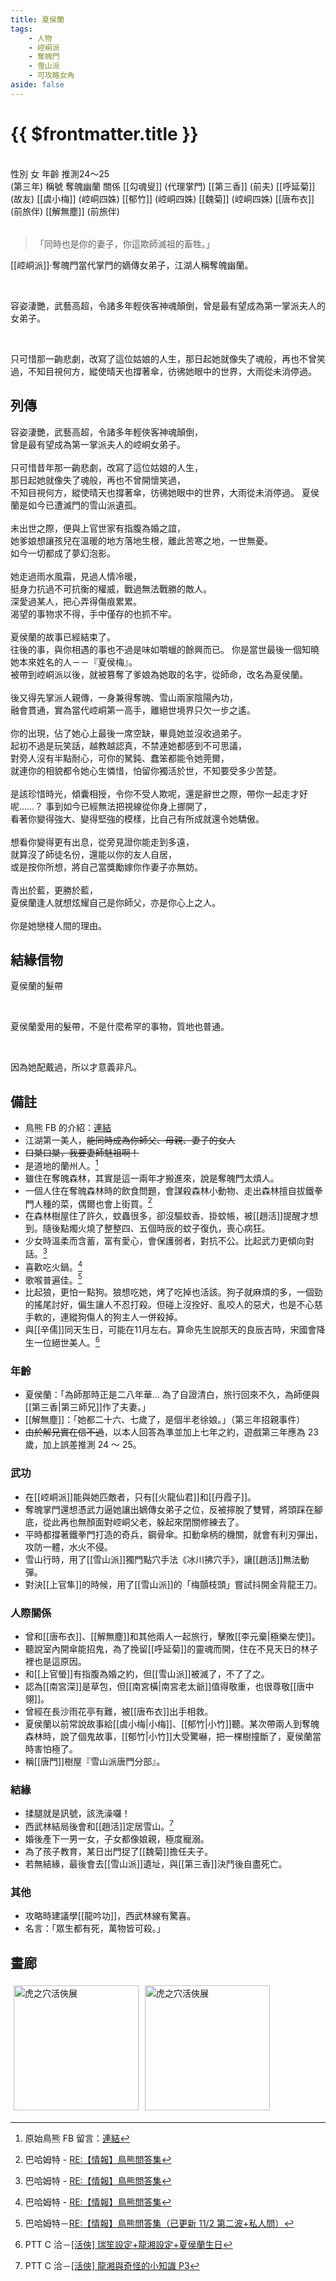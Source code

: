 ```yaml
---
title: 夏侯蘭
tags:
    - 人物
    - 崆峒派
    - 奪魄門
    - 雪山派
    - 可攻略女角
aside: false
---
```


# {{ $frontmatter.title }}

<ChTabs position="bottom">
	<ChTab title="初識">
		<ChMeet 
			src='/images/characters/girl_5/normal.webp' 
			nameTitle='奪魂幽蘭'
			nameMain='夏侯蘭'
			desc='崆峒派‧奪魄門當代的嫡傳女弟子，江湖人稱奪魄幽蘭，惡名昭彰的女魔頭，行事作風狠辣乖戾，幽居在不見天日的奪魄森林中，生人勿近。'
			:animation=true
		/>
	</ChTab>
	<ChTab title="不悅">
		<Ch 
			src='/images/characters/girl_5/angry.webp' 
			position='center'/>
		<ChName
			nameZh='不悅'
			nameEn='Displeased'/>
	</ChTab>
	<ChTab title="生氣">
		<Ch 
			src='/images/characters/girl_5/angry2.webp' 
			position='center'/>
		<ChName
			nameZh='生氣'
			nameEn='Angry'/>
	</ChTab>
	<ChTab title="遮臉">
		<Ch 
			src='/images/characters/girl_5/block.webp' 
			position='center'/>
		<ChName
			nameZh='遮臉'
			nameEn='Block'/>
	</ChTab>
	<ChTab title="濺血">
		<Ch 
			src='/images/characters/girl_5/blood.webp' 
			position='center'/>
		<ChName
			nameZh='濺血'
			nameEn='Blood'/>
	</ChTab>
	<ChTab title="哭泣">
		<Ch 
			src='/images/characters/girl_5/cry.webp' 
			position='center'/>
		<ChName
			nameZh='哭泣'
			nameEn='Cry'/>
	</ChTab>
	<ChTab title="不屑">
		<Ch 
			src='/images/characters/girl_5/gloomy2.webp' 
			position='center'/>
		<ChName
			nameZh='不屑'
			nameEn='Disdain'/>
	</ChTab>
	<ChTab title="微笑">
		<Ch 
			src='/images/characters/girl_5/laugh1.webp' 
			position='center'/>
		<ChName
			nameZh='微笑'
			nameEn='Laugh'/>
	</ChTab>
	<ChTab title="揉腿">
		<Ch 
			src='/images/characters/girl_5/love.webp' 
			position='center'/>
		<ChName
			nameZh='揉腿'
			nameEn='Love'/>
	</ChTab>
	<ChTab title="頓住">
		<Ch 
			src='/images/characters/girl_5/nervous.webp' 
			position='center'/>
		<ChName
			nameZh='頓住'
			nameEn='Nervous'/>
	</ChTab>
	<ChTab title="尷尬">
		<Ch 
			src='/images/characters/girl_5/nervous2.webp' 
			position='center'/>
		<ChName
			nameZh='尷尬'
			nameEn='Embarrassed'/>
	</ChTab>
	<ChTab title="害羞">
		<Ch 
			src='/images/characters/girl_5/shy2.webp' 
			position='center'/>
		<ChName
			nameZh='害羞'
			nameEn='Shy'/>
	</ChTab>
</ChTabs>
<br>

<InfoList>
	<Info title='角色資料' :open=true>
		<table>
			<ChTr>
				<ChTd isTitle=true>
					性別
				</ChTd>
				<ChTd>
					女
				</ChTd>
			</ChTr>
			<ChTr>
				<ChTd isTitle=true>
					年齡
				</ChTd>
				<ChTd>
					推測24～25<br>(第三年)
				</ChTd>
			</ChTr>
			<ChTr>
				<ChTd isTitle=true>
					稱號
				</ChTd>
				<ChTd>
					奪魄幽蘭
				</ChTd>
			</ChTr>
			<ChTr>
				<ChTd isTitle=true position='center'>
					關係
				</ChTd>
			</ChTr>
			<ChTr>
				<ChTd position='center'>
					[[勾魂叟]] (代理掌門)
				</ChTd>
			</ChTr>
			<ChTr>
				<ChTd position='center'>
					[[第三香]] (前夫)
				</ChTd>
			</ChTr>
			<ChTr>
				<ChTd position='center'>
					[[呼延菊]] (故友)
				</ChTd>
			</ChTr>
			<ChTr>
				<ChTd position='center'>
					[[虞小梅]] (崆峒四姝)
				</ChTd>
			</ChTr>
			<ChTr>
				<ChTd position='center'>
					[[郁竹]] (崆峒四姝)
				</ChTd>
			</ChTr>
			<ChTr>
				<ChTd position='center'>
					[[魏菊]] (崆峒四姝)
				</ChTd>
			</ChTr>
			<ChTr>
				<ChTd position='center'>
					[[唐布衣]] (前旅伴)
				</ChTd>
			</ChTr>
			<ChTr>
				<ChTd position='center'>
					[[解無塵]] (前旅伴)
				</ChTd>
			</ChTr>
		</table>
	</Info>
</InfoList>

> 「同時也是你的妻子，你這欺師滅祖的畜牲。」

[[崆峒派]]‧奪魄門當代掌門的嫡傳女弟子，江湖人稱奪魄幽蘭。

<br>

容姿淒艷，武藝高超，令諸多年輕俠客神魂顛倒，曾是最有望成為第一掌派夫人的女弟子。

<br>

只可惜那一齣悲劇，改寫了這位姑娘的人生，那日起她就像失了魂般，再也不曾笑過，不知目視何方，縱使晴天也撐著傘，彷彿她眼中的世界，大雨從未消停過。
<br clear="all">

## 列傳

<Tabs>
  <Tab title="列傳一">
	容姿淒艷，武藝高超，令諸多年輕俠客神魂顛倒，<br>
	曾是最有望成為第一掌派夫人的崆峒女弟子。<br><br>
	只可惜昔年那一齣悲劇，改寫了這位姑娘的人生，<br>
	那日起她就像失了魂般，再也不曾開懷笑過，<br>
	不知目視何方，縱使晴天也撐著傘，彷彿她眼中的世界，大雨從未消停過。
  </Tab>
  <Tab title="列傳二">
	夏侯蘭是如今已遭滅門的雪山派遺孤。<br><br>
	未出世之際，便與上官世家有指腹為婚之誼，<br>
	她爹娘想讓孩兒在溫暖的地方落地生根，離此苦寒之地，一世無憂。<br>
	如今一切都成了夢幻泡影。<br><br>
	她走過雨水風霜，見過人情冷暖，<br>
	挺身力抗過不可抗衡的權威，戰過無法戰勝的敵人。<br>
	深愛過某人，把心弄得傷痕累累。<br>
	渴望的事物求不得，手中僅存的也抓不牢。<br><br>
	夏侯蘭的故事已經結束了。<br>
	往後的事，與你相遇的事也不過是味如嚼蠟的餘興而已。
  </Tab>
  <Tab title="列傳三">
	你是當世最後一個知曉她本來姓名的人－－『夏侯梅』。<br>
	被帶到崆峒派以後，就被篡奪了爹娘為她取的名字，從師命，改名為夏侯蘭。<br><br>
	後又得先掌派人親傳，一身兼得奪魄、雪山兩家陰陽內功，<br>
	融會貫通，實為當代崆峒第一高手，離絕世境界只欠一步之遙。<br><br>
	你的出現，佔了她心上最後一席空缺，畢竟她並沒收過弟子。<br>
	起初不過是玩笑話，越教越認真，不禁連她都感到不可思議，<br>
	對旁人沒有半點耐心，可你的駑鈍、蠢笨都能令她莞爾，<br>
	就連你的相貌都令她心生憐惜，怕留你獨活於世，不知要受多少苦楚。<br><br>
	是該珍惜時光，傾囊相授，令你不受人欺呢，還是辭世之際，帶你一起走才好呢……？
  </Tab>
  <Tab title="列傳四">
	事到如今已經無法把視線從你身上挪開了，<br>
	看著你變得強大、變得堅強的模樣，比自己有所成就還令她驕傲。<br><br>
	想看你變得更有出息，從旁見證你能走到多遠，<br>
	就算沒了師徒名份，還能以你的友人自居，<br>
	或是按你所想，將自己當獎勵嫁你作妻子亦無妨。<br><br>
	青出於藍，更勝於藍，<br>
	夏侯蘭逢人就想炫耀自己是你師父，亦是你心上之人。<br><br>
	你是她戀棧人間的理由。
  </Tab>
</Tabs>

## 結緣信物

<SpecialItemIcon :size="`medium`" :needLink="false" :no="1002" />

夏侯蘭的髮帶

<br>

夏侯蘭愛用的髮帶，不是什麼希罕的事物，質地也普通。

<br>

因為她配戴過，所以才意義非凡。

## 備註

-   鳥熊 FB 的介紹：[連結](https://www.facebook.com/obbstudio/photos/pb.100076301525150.-2207520000/173139081750945/?type=3)
-   江湖第一美人，~~能同時成為你師父、母親、妻子的女人~~
-   ~~口桀口桀，我要妻師魅祖啊！~~
-   是道地的蘭州人。[^3]
-   雖住在奪魄森林，其實是這一兩年才搬進來，說是奪魄門太煩人。
-   一個人住在奪魄森林時的飲食問題，會謀殺森林小動物、走出森林擅自拔鐵拳門人種的菜，偶爾也會上街買。[^2]
-   在森林樹屋住了許久，蚊蟲很多，卻沒驅蚊香、掛蚊帳，被[[趙活]]提醒才想到。隨後點燭火燒了整整四、五個時辰的蚊子復仇，喪心病狂。
-   少女時溫柔而含蓄，富有愛心，會保護弱者，對抗不公。比起武力更傾向對話。[^2]
-   喜歡吃火鍋。[^2]
-   歌喉普遍佳。[^4]
-   比起狼，更怕一點狗。狼想吃她，烤了吃掉也活該。狗子就麻煩的多，一個勁的搖尾討好，偏生讓人不忍打殺。但碰上沒拴好、亂咬人的惡犬，也是不心慈手軟的，連縱狗傷人的狗主人一併殺掉。
-   與[[辛儒]]同天生日，可能在11月左右。算命先生說那天的良辰吉時，宋國會降生一位絕世美人。[^5]

### 年齡

-   夏侯蘭：「為師那時正是二八年華... 為了自證清白，旅行回來不久，為師便與[[第三香|第三師兄]]作了夫妻。」
-   [[解無塵]]：「她都二十六、七歲了，是個半老徐娘。」（第三年招親事件）
-   ~~由於解兄實在信不過~~，以本人回答為準並加上七年之約，遊戲第三年應為 23 歲，加上誤差推測 24 ～ 25。

### 武功

-   在[[崆峒派]]能與她匹敵者，只有[[火龍仙君]]和[[丹霞子]]。
-   奪魄掌門還想憑武力逼她讓出嫡傳女弟子之位，反被擰脫了雙臂，將頭踩在腳底，從此再也無顏面對崆峒父老，躲起來閉關修練去了。
-   平時都撐著鐵拳門打造的奇兵，鋼骨傘。扣動傘柄的機關，就會有利刃彈出，攻防一體，水火不侵。
-   雪山行時，用了[[雪山派]]獨門點穴手法《冰川拂穴手》，讓[[趙活]]無法動彈。
-   對決[[上官隼]]的時候，用了[[雪山派]]的「梅顫枝頭」嘗試抖開金背龍王刀。

### 人際關係

-   曾和[[唐布衣]]、[[解無塵]]和其他兩人一起旅行，擊敗[[李元棄|極樂左使]]。
-   聽說室內開傘能招鬼，為了挽留[[呼延菊]]的靈魂而開，住在不見天日的林子裡也是這原因。
-   和[[上官螢]]有指腹為婚之約，但[[雪山派]]被滅了，不了了之。
-   認為[[南宮深]]是草包，但[[南宮橫|南宮老太爺]]值得敬重，也很尊敬[[唐中翎]]。
-   曾經在長沙雨花亭有難，被[[唐布衣]]出手相救。
-   夏侯蘭以前常說故事給[[虞小梅|小梅]]、[[郁竹|小竹]]聽。某次帶兩人到奪魄森林時，說了個鬼故事，[[郁竹|小竹]]大受驚嚇，把一棵樹撞斷了，夏侯蘭當時害怕極了。
-   稱[[唐門]]樹屋『雪山派唐門分部』。

### 結緣

-   揉腿就是訊號，該洗澡囉！
-   西武林結局後會和[[趙活]]定居雪山。[^1]
-   婚後產下一男一女，子女都像娘親，極度寵溺。
-   為了孩子教育，某日出門捉了[[魏菊]]擔任夫子。
-   若無結緣，最後會去[[雪山派]]遺址，與[[第三香]]決鬥後自盡死亡。

### 其他

-   攻略時建議學[[龍吟功]]，西武林線有驚喜。
-   名言：「眾生都有死，萬物皆可殺。」

[^1]: PTT C 洽－[\[活俠\] 龍湘與奇怪的小知識 P3](https://www.ptt.cc/bbs/C_Chat/M.1729093866.A.C8A.html)
[^2]: 巴哈姆特 - [RE:【情報】鳥熊問答集](https://forum.gamer.com.tw/Co.php?bsn=73317&sn=12029)
[^3]: 原始鳥熊 FB 留言：[連結](https://www.facebook.com/photo/?fbid=173139081750945&set=a.117318193999701&comment_id=1060353941273585&reply_comment_id=358661379586054)
[^4]: 巴哈姆特－[RE:【情報】鳥熊問答集（已更新 11/2 第二波+私人問）](https://forum.gamer.com.tw/Co.php?bsn=73317&sn=12184&subbsn=1&bPage=0)
[^5]: PTT C 洽－[\[活俠\] 瑞笙設定+龍湘設定+夏侯蘭生日](https://www.ptt.cc/bbs/C_Chat/M.1752927048.A.9E1.html)

## 畫廊

<div style="display: flex; flex-wrap: wrap;">
    <div>
        <img src="/images/collab/20241220_toranoana/photo_26.webp" alt="虎之穴活俠展" style="width:200px; margin:5px"/>
    </div>
	<div>
        <img src="/images/collab/20241220_toranoana/photo_17.webp" alt="虎之穴活俠展" style="width:200px; margin:5px"/>
    </div>
</div>
